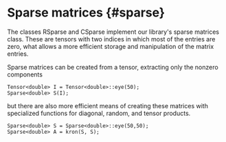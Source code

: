 # Sparse matrices {#sparse}

The classes RSparse and CSparse implement our library's sparse matrices class. These are tensors with two indices in which most of the entries are zero, what allows a more efficient storage and manipulation of the matrix entries.

Sparse matrices can be created from a tensor, extracting only the nonzero components
```{.cc}
Tensor<double> I = Tensor<double>::eye(50);
Sparse<double> S(I);
```
but there are also more efficient means of creating these matrices with specialized functions for diagonal, random, and tensor products.
```{.cc}
Sparse<double> S = Sparse<double>::eye(50,50);
Sparse<double> A = kron(S, S);
```
